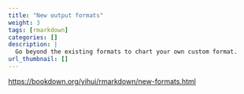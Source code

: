 ```yaml
---
title: "New output formats"
weight: 3
tags: [rmarkdown]
categories: []
description: | 
  Go beyond the existing formats to chart your own custom format.
url_thumbnail: []
---
```


https://bookdown.org/yihui/rmarkdown/new-formats.html
